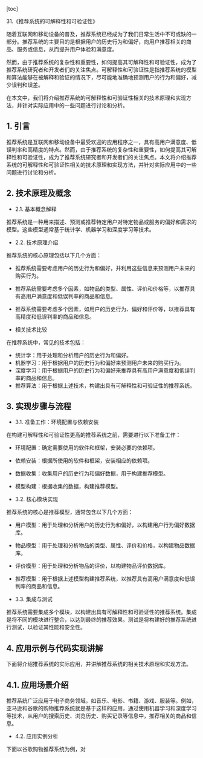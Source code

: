 
[toc]                    
                
                
31.《推荐系统的可解释性和可验证性》

随着互联网和移动设备的普及，推荐系统已经成为了我们日常生活中不可或缺的一部分。推荐系统的主要目的是根据用户的历史行为和偏好，向用户推荐相关的商品、服务或信息，从而提升用户体验和满意度。

然而，由于推荐系统的复杂性和重要性，如何提高其可解释性和可验证性，成为了推荐系统研究者和开发者们的关注焦点。可解释性和可验证性是指推荐系统的模型和算法能够在被解释和验证的情况下，尽可能地准确地预测用户的行为和偏好，减少误判和误差。

在本文中，我们将介绍推荐系统的可解释性和可验证性相关的技术原理和实现方法，并针对实际应用中的一些问题进行讨论和分析。

## 1. 引言

推荐系统是互联网和移动设备中最受欢迎的应用程序之一，具有高用户满意度、低误判率和高精度的特点。然而，由于推荐系统的复杂性和重要性，如何提高其可解释性和可验证性，成为了推荐系统研究者和开发者们的关注焦点。本文将介绍推荐系统的可解释性和可验证性相关的技术原理和实现方法，并针对实际应用中的一些问题进行讨论和分析。

## 2. 技术原理及概念

- 2.1. 基本概念解释

推荐系统是一种用来描述、预测或推荐特定用户对特定物品或服务的偏好和需求的模型。这些模型通常基于统计学、机器学习和深度学习等技术。

- 2.2. 技术原理介绍

推荐系统的核心原理包括以下几个方面：

- 推荐系统需要考虑用户的历史行为和偏好，并利用这些信息来预测用户未来的购买行为。
- 推荐系统需要考虑多个因素，如物品的类型、属性、评价和价格等，以推荐具有高用户满意度和低误判率的商品和信息。
- 推荐系统需要考虑多个因素，如用户的历史行为、偏好和评价等，以推荐具有高精度和低误判率的商品和信息。

- 相关技术比较

在推荐系统中，常见的技术包括：

- 统计学：用于处理和分析用户的历史行为和偏好。
- 机器学习：用于根据用户的历史行为和偏好来预测用户未来的购买行为。
- 深度学习：用于根据用户的历史行为和偏好来推荐具有高用户满意度和低误判率的商品和信息。
- 推荐算法：用于根据上述技术，构建出具有可解释性和可验证性的推荐系统。

## 3. 实现步骤与流程

- 3.1. 准备工作：环境配置与依赖安装

在构建可解释性和可验证性更高的推荐系统之前，需要进行以下准备工作：

- 环境配置：确定需要使用的软件和框架，安装必要的依赖项。
- 依赖安装：根据所使用的软件和框架，安装相应的依赖项。
- 数据收集：收集用户的历史行为和偏好数据，用于构建推荐模型。
- 模型构建：根据收集的数据，构建推荐模型。

- 3.2. 核心模块实现

推荐系统的核心是推荐模型，通常包含以下几个方面：

- 用户模型：用于处理和分析用户的历史行为和偏好，以构建用户行为偏好数据库。
- 物品模型：用于处理和分析物品的类型、属性、评价和价格，以构建物品数据库。
- 评价模型：用于处理和分析物品的评价，以构建物品评价数据库。
- 推荐模型：用于根据上述模型构建推荐系统，以推荐具有高用户满意度和低误判率的商品和信息。

- 3.3. 集成与测试

推荐系统需要集成多个模块，以构建出具有可解释性和可验证性的推荐系统。集成是将不同的模块进行整合，以达到最终的推荐效果。测试是将构建好的推荐系统进行测试，以验证其性能和安全性。

## 4. 应用示例与代码实现讲解

下面将介绍推荐系统的实际应用，并讲解推荐系统的相关技术原理和实现方法。

## 4.1. 应用场景介绍

推荐系统广泛应用于电子商务领域，如音乐、电影、书籍、游戏、服装等。例如，亚马逊和谷歌的购物推荐系统就是基于这样的应用，通过使用机器学习和深度学习等技术，从用户的搜索历史、浏览历史、购买记录等信息中，推荐相关的商品和信息。

- 4.2. 应用实例分析

下面以谷歌购物推荐系统为例，对

